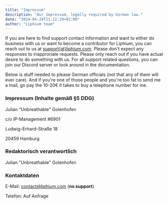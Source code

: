 ```yaml
---
title: "Impressum"
description: "Our Impressum, legally required by German law."
date: "2024-04-24T11:12:29+02:00"
author: "Liphium team"
---
```


If you are here to find support contact information and want to either do business with us or want to become a contributor for Liphium, you can reach out to us at [support(at)liphium.com](mailto:support@liphium.com). Please don't expect any responses to inapproriate requests. Please only reach out if you have actual desire to do something with us. For all support related questions, you can join our Discord server or look around in the documentation.

Below is stuff needed to please German officials (not that any of them will ever care). And if you're one of those people and you're too fat to send me a mail, go pay the 10-20€ it takes to buy a telephone number for me.

### Impressum (Inhalte gemäß §5 DDG)

Julian "Unbreathable" Golenhofen

c/o IP-Management #6901

Ludwig-Erhard-Straße 18

20459 Hamburg

### Redaktorisch verantwortlich

Julian "Unbreathable" Golenhofen

### Kontaktdaten

E-Mail: contact@liphium.com (**no support**)

Telefon: Auf Anfrage
